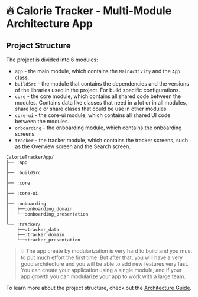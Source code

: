 # :fire: Calorie Tracker - Multi-Module Architecture App

## Project Structure

The project is divided into 6 modules:
- `app` - the main module, which contains the `MainActivity` and the `App` class.
- `buildSrc` - the module that contains the dependencies and the versions of the libraries used in the project. For build specific configurations.
- `core` - the core module, which contains all shared code between the modules. Contains data like classes that need in a lot or in all modules, share logic or share clases that could be use in other modules
- `core-ui` - the core-ui module, which contains all shared UI code between the modules.
- `onboarding` - the onboarding module, which contains the onboarding screens.
- `tracker` - the tracker module, which contains the tracker screens, such as the Overview screen and the Search screen.

```
CalorieTrackerApp/
├── :app
│
├── :buildSrc
│
├── :core
│
├── :core-ui
│
├── :onboarding
│   ├──:onboarding_domain
│   └──:onboarding_presentation
│
└── :tracker/
    ├──:tracker_data
    ├──:tracker_domain
    └──:tracker_presentation
```

> :bulb: The app create by modularization is very hard to build and you must to put much effort the first time. But after that, you will have a very good architecture and you will be able to add new features very fast.
> You can create your application using a single module, and if your app growth you can modularize your app to work with a large team.


To learn more about the project structure, check out the [Architecture Guide](architecture-guide.md).
